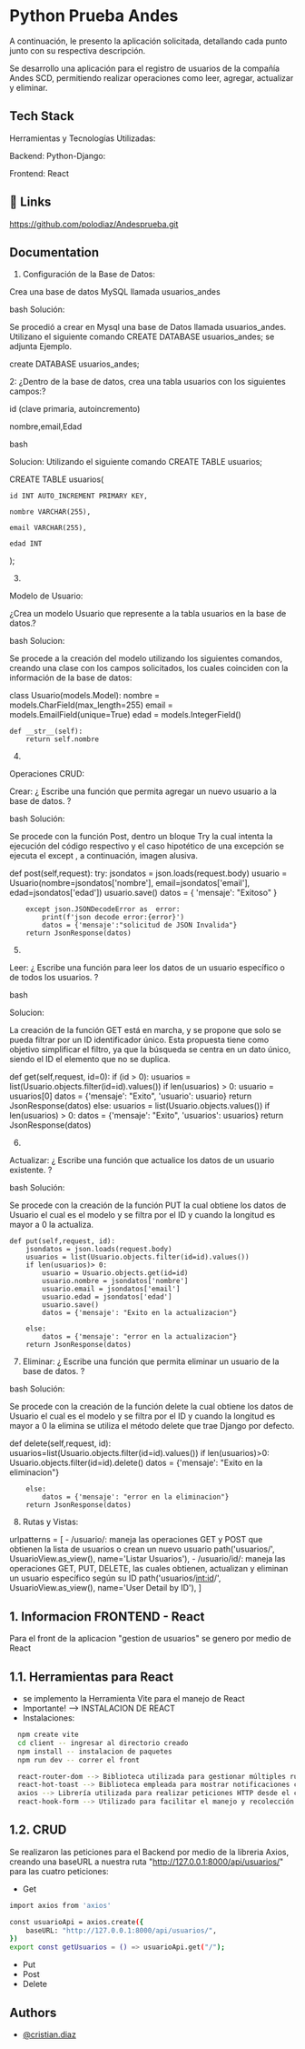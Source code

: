 # Python Prueba Andes

A continuación, le presento la aplicación solicitada, detallando cada punto junto con su respectiva descripción. 

Se desarrollo una aplicación para el registro de usuarios de la compañía Andes SCD, permitiendo realizar operaciones como leer, agregar, actualizar y eliminar. 


## Tech Stack



Herramientas y Tecnologías Utilizadas: 

  

Backend:  Python-Django:  

  

Frontend: React 
## 🔗 Links
https://github.com/polodiaz/Andesprueba.git


## Documentation

1) Configuración de la Base de Datos: 

Crea una base de datos MySQL llamada usuarios_andes 

  
bash
Solución: 

Se procedió a crear en Mysql una base de Datos llamada usuarios_andes. 
Utilizano el siguiente comando CREATE DATABASE usuarios_andes; se adjunta Ejemplo.

create DATABASE usuarios_andes;
  
 



2:  ¿Dentro de la base de datos, crea una tabla usuarios con los siguientes campos:? 



id (clave primaria, autoincremento) 



nombre,email,Edad 

 
bash

Solucion:
Utilizando el siguiente comando CREATE TABLE usuarios; 
 
CREATE TABLE usuarios( 

    id INT AUTO_INCREMENT PRIMARY KEY, 

    nombre VARCHAR(255), 

    email VARCHAR(255), 

    edad INT 

); 
  
 



3.

Modelo de Usuario: 

¿Crea un modelo Usuario que represente a la tabla usuarios en la base de datos.? 
 

 bash
 Solucion:  
 

Se procede a la creación del modelo utilizando los siguientes comandos, creando una clase con los campos solicitados, los cuales coinciden con la información de la base de datos: 

class Usuario(models.Model):
    nombre = models.CharField(max_length=255)
    email = models.EmailField(unique=True)
    edad = models.IntegerField()

    def __str__(self):
        return self.nombre

  


4.

Operaciones CRUD: 

 
Crear: ¿ Escribe una función que permita agregar un nuevo usuario a la base de datos. ? 

 
 
bash
Solución: 
 
  Se procede con la función Post, dentro un bloque Try la cual intenta la ejecución del código respectivo y el caso hipotético de una excepción se ejecuta el except , a continuación, imagen alusiva. 

def post(self,request):
        try:
            jsondatos = json.loads(request.body)
            usuario = Usuario(nombre=jsondatos['nombre'], email=jsondatos['email'], edad=jsondatos['edad'])
            usuario.save()
            datos = {
                'mensaje': "Exitoso"
            }
            
        except json.JSONDecodeError as  error:
            print(f'json decode error:{error}')
            datos = {'mensaje':"solicitud de JSON Invalida"}
        return JsonResponse(datos)
  


 5.
 Leer: ¿ Escribe una función para leer los datos de un usuario específico o de todos los usuarios. ?  

 
 
bash

Solucion: 
 
La creación de la función GET está en marcha, y se propone que solo se pueda filtrar por un ID identificador único. Esta propuesta tiene como objetivo simplificar el filtro, ya que la búsqueda se centra en un dato único, siendo el ID el elemento que no se duplica. 

def get(self,request, id=0):
        if (id > 0):
            usuarios = list(Usuario.objects.filter(id=id).values())
            if len(usuarios) > 0:
                usuario = usuarios[0]
                datos = {'mensaje': "Exito", 'usuario': usuario}
                return JsonResponse(datos)
        else:
            usuarios = list(Usuario.objects.values())
            if len(usuarios) > 0:
                datos = {'mensaje': "Exito", 'usuarios': usuarios}
                return JsonResponse(datos)
  


6.

Actualizar: ¿ Escribe una función que actualice los datos de un usuario existente. ? 

 


bash
Solución: 

 

Se procede con la creación de la función PUT la cual obtiene los datos de Usuario el cual es el modelo y se filtra por el ID y cuando la longitud es mayor a 0 la actualiza.


    def put(self,request, id):
        jsondatos = json.loads(request.body)
        usuarios = list(Usuario.objects.filter(id=id).values())
        if len(usuarios)> 0:
            usuario = Usuario.objects.get(id=id)
            usuario.nombre = jsondatos['nombre']
            usuario.email = jsondatos['email']
            usuario.edad = jsondatos['edad']
            usuario.save()
            datos = {'mensaje': "Exito en la actualizacion"}
    
        else:
            datos = {'mensaje': "error en la actualizacion"}
        return JsonResponse(datos)

  



7.  Eliminar: ¿ Escribe una función que permita eliminar un usuario de la base de datos. ? 

 

 
bash
Solución: 

Se procede con la creación de la función delete la cual obtiene los datos de Usuario el cual es el modelo y se filtra por el ID y cuando la longitud es mayor a 0 la elimina se utiliza el método delete que trae Django por defecto.


 def delete(self,request, id):
        usuarios=list(Usuario.objects.filter(id=id).values())
        if len(usuarios)>0:
            Usuario.objects.filter(id=id).delete()
            datos = {'mensaje': "Exito en la eliminacion"}
            
        else:
            datos = {'mensaje': "error en la eliminacion"}
        return JsonResponse(datos)
  

8. Rutas y Vistas: 

urlpatterns = [
    - /usuario/: maneja las operaciones GET y POST que obtienen la lista de usuarios o crean un nuevo usuario
    path('usuarios/', UsuarioView.as_view(), name='Listar Usuarios'),
    - /usuario/id/: maneja las operaciones GET, PUT, DELETE, las cuales obtienen, actualizan y eliminan un usuario específico según su ID
    path('usuarios/<int:id>/', UsuarioView.as_view(), name='User Detail by ID'),
]

## 1. Informacion FRONTEND - React
Para el front de la aplicacion "gestion de usuarios" se genero por medio de React 
## 1.1. Herramientas para React 

- se implemento la Herramienta Vite para el manejo de React
- Importante! --> INSTALACION DE REACT
- Instalaciones: 

```bash
  npm create vite
  cd client -- ingresar al directorio creado
  npm install -- instalacion de paquetes
  npm run dev -- correr el front

  react-router-dom --> Biblioteca utilizada para gestionar múltiples rutas en la aplicación.
  react-hot-toast --> Biblioteca empleada para mostrar notificaciones cuando se realizan cambios en la aplicación web.
  axios --> Librería utilizada para realizar peticiones HTTP desde el cliente.
  react-hook-form --> Utilizado para facilitar el manejo y recolección de datos mediante formularios en React.
```
## 1.2. CRUD
Se realizaron las peticiones para el Backend por medio de la libreria Axios, creando una baseURL a nuestra ruta "http://127.0.0.1:8000/api/usuarios/" para las cuatro peticiones:
- Get
```bash
import axios from 'axios'

const usuarioApi = axios.create({
    baseURL: "http://127.0.0.1:8000/api/usuarios/",
})
export const getUsuarios = () => usuarioApi.get("/");
```
- Put
- Post
- Delete

## Authors

- [@cristian.diaz](https://github.com/polodiaz)
